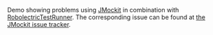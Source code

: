 Demo showing problems using [JMockit] in combination with [RobolectricTestRunner].
The corresponding issue can be found at [the JMockit issue tracker][issue-tracker-item].

[JMockit]: http://code.google.com/p/jmockit/
[RobolectricTestRunner]: http://pivotal.github.com/robolectric/
[issue-tracker-item]: http://code.google.com/p/jmockit/issues/detail?id=237